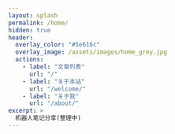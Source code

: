 ```yaml
---
layout: splash
permalink: /home/
hidden: true
header:
  overlay_color: "#5e616c"
  overlay_image: /assets/images/home_grey.jpg
  actions:
    - label: "文章列表"
      url: "/"
    - label: "关于本站"
      url: "/welcome/"
    - label: "关于我"
      url: "/about/"
excerpt: >
  机器人笔记分享(整理中)
---
```

<!--
 * @Date: 2020-10-15 08:13:53
 * @LastEditTime: 2020-10-15 22:47:12
 * @LastEditors: Li Xiang
 * @Description: 
 * @FilePath: /notlixiang.github.io/_pages/home.md
-->

